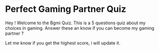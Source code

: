 # Perfect Gaming Partner Quiz

Hey ! Welcome to the Bgmi Quiz. This is a 5 questions quiz about my choices in gaming.
Answer these an know if you can become my gaming partner ?

Let me know if you get the highest score, i will update it.